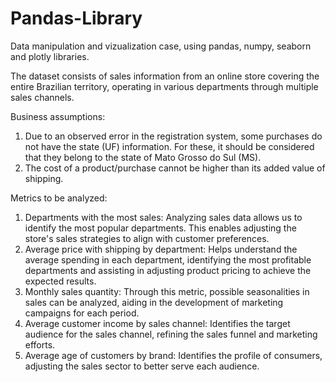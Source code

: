 # Pandas-Library
Data manipulation and vizualization case, using pandas, numpy, seaborn and plotly libraries.

The dataset consists of sales information from an online store covering the entire Brazilian territory, operating in various departments through multiple sales channels.

Business assumptions:
1. Due to an observed error in the registration system, some purchases do not have the state (UF) information. For these, it should be considered that they belong to the state of Mato Grosso do Sul (MS).
2. The cost of a product/purchase cannot be higher than its added value of shipping.

Metrics to be analyzed:
1. Departments with the most sales: Analyzing sales data allows us to identify the most popular departments. This enables adjusting the store's sales strategies to align with customer preferences.
2. Average price with shipping by department: Helps understand the average spending in each department, identifying the most profitable departments and assisting in adjusting product pricing to achieve the expected results.
3. Monthly sales quantity: Through this metric, possible seasonalities in sales can be analyzed, aiding in the development of marketing campaigns for each period.
4. Average customer income by sales channel: Identifies the target audience for the sales channel, refining the sales funnel and marketing efforts.
5. Average age of customers by brand: Identifies the profile of consumers, adjusting the sales sector to better serve each audience.
